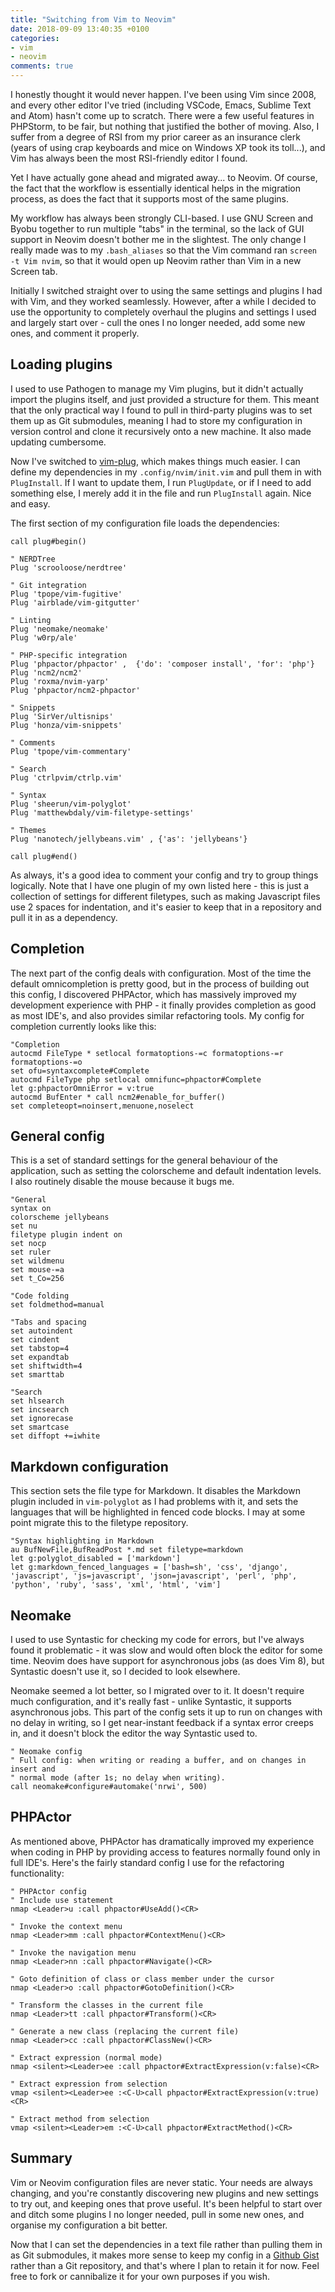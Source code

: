 ```yaml
---
title: "Switching from Vim to Neovim"
date: 2018-09-09 13:40:35 +0100
categories:
- vim
- neovim
comments: true
---
```


I honestly thought it would never happen. I've been using Vim since 2008, and every other editor I've tried (including VSCode, Emacs, Sublime Text and Atom) hasn't come up to scratch. There were a few useful features in PHPStorm, to be fair, but nothing that justified the bother of moving. Also, I suffer from a degree of RSI from my prior career as an insurance clerk (years of using crap keyboards and mice on Windows XP took its toll...), and Vim has always been the most RSI-friendly editor I found.

Yet I have actually gone ahead and migrated away... to Neovim. Of course, the fact that the workflow is essentially identical helps in the migration process, as does the fact that it supports most of the same plugins.

My workflow has always been strongly CLI-based. I use GNU Screen and Byobu together to run multiple "tabs" in the terminal, so the lack of GUI support in Neovim doesn't bother me in the slightest. The only change I really made was to my `.bash_aliases` so that the Vim command ran `screen -t Vim nvim`, so that it would open up Neovim rather than Vim in a new Screen tab.

Initially I switched straight over to using the same settings and plugins I had with Vim, and they worked seamlessly. However, after a while I decided to use the opportunity to completely overhaul the plugins and settings I used and largely start over - cull the ones I no longer needed, add some new ones, and comment it properly.

Loading plugins
---------------

I used to use Pathogen to manage my Vim plugins, but it didn't actually import the plugins itself, and just provided a structure for them. This meant that the only practical way I found to pull in third-party plugins was to set them up as Git submodules, meaning I had to store my configuration in version control and clone it recursively onto a new machine. It also made updating cumbersome.

Now I've switched to [vim-plug](https://github.com/junegunn/vim-plug), which makes things much easier. I can define my dependencies in my `.config/nvim/init.vim` and pull them in with `PlugInstall`. If I want to update them, I run `PlugUpdate`, or if I need to add something else, I merely add it in the file and run `PlugInstall` again. Nice and easy.

The first section of my configuration file loads the dependencies:

```vim
call plug#begin()

" NERDTree
Plug 'scrooloose/nerdtree'

" Git integration
Plug 'tpope/vim-fugitive'
Plug 'airblade/vim-gitgutter'

" Linting
Plug 'neomake/neomake'
Plug 'w0rp/ale'

" PHP-specific integration
Plug 'phpactor/phpactor' ,  {'do': 'composer install', 'for': 'php'}
Plug 'ncm2/ncm2'
Plug 'roxma/nvim-yarp'
Plug 'phpactor/ncm2-phpactor'

" Snippets
Plug 'SirVer/ultisnips'
Plug 'honza/vim-snippets'

" Comments
Plug 'tpope/vim-commentary'

" Search
Plug 'ctrlpvim/ctrlp.vim'

" Syntax
Plug 'sheerun/vim-polyglot'
Plug 'matthewbdaly/vim-filetype-settings'

" Themes
Plug 'nanotech/jellybeans.vim' , {'as': 'jellybeans'}

call plug#end()
```

As always, it's a good idea to comment your config and try to group things logically. Note that I have one plugin of my own listed here - this is just a collection of settings for different filetypes, such as making Javascript files use 2 spaces for indentation, and it's easier to keep that in a repository and pull it in as a dependency.

Completion
----------

The next part of the config deals with configuration. Most of the time the default omnicompletion is pretty good, but in the process of building out this config, I discovered PHPActor, which has massively improved my development experience with PHP - it finally provides completion as good as most IDE's, and also provides similar refactoring tools. My config for completion currently looks like this:

```vim
"Completion
autocmd FileType * setlocal formatoptions-=c formatoptions-=r formatoptions-=o
set ofu=syntaxcomplete#Complete
autocmd FileType php setlocal omnifunc=phpactor#Complete
let g:phpactorOmniError = v:true
autocmd BufEnter * call ncm2#enable_for_buffer()
set completeopt=noinsert,menuone,noselect
```

General config
--------------

This is a set of standard settings for the general behaviour of the application, such as setting the colorscheme and default indentation levels. I also routinely disable the mouse because it bugs me.

```vim
"General
syntax on
colorscheme jellybeans
set nu
filetype plugin indent on
set nocp
set ruler
set wildmenu
set mouse-=a
set t_Co=256

"Code folding
set foldmethod=manual

"Tabs and spacing
set autoindent
set cindent
set tabstop=4
set expandtab
set shiftwidth=4
set smarttab

"Search
set hlsearch
set incsearch
set ignorecase
set smartcase
set diffopt +=iwhite
```

Markdown configuration
----------------------

This section sets the file type for Markdown. It disables the Markdown plugin included in `vim-polyglot` as I had problems with it, and sets the languages that will be highlighted in fenced code blocks. I may at some point migrate this to the filetype repository.

```vim
"Syntax highlighting in Markdown
au BufNewFile,BufReadPost *.md set filetype=markdown
let g:polyglot_disabled = ['markdown']
let g:markdown_fenced_languages = ['bash=sh', 'css', 'django', 'javascript', 'js=javascript', 'json=javascript', 'perl', 'php', 'python', 'ruby', 'sass', 'xml', 'html', 'vim']
```

Neomake
-------

I used to use Syntastic for checking my code for errors, but I've always found it problematic - it was slow and would often block the editor for some time. Neovim does have support for asynchronous jobs (as does Vim 8), but Syntastic doesn't use it, so I decided to look elsewhere.

Neomake seemed a lot better, so I migrated over to it. It doesn't require much configuration, and it's really fast - unlike Syntastic, it supports asynchronous jobs. This part of the config sets it up to run on changes with no delay in writing, so I get near-instant feedback if a syntax error creeps in, and it doesn't block the editor the way Syntastic used to.

```vim
" Neomake config
" Full config: when writing or reading a buffer, and on changes in insert and
" normal mode (after 1s; no delay when writing).
call neomake#configure#automake('nrwi', 500)
```

PHPActor
--------

As mentioned above, PHPActor has dramatically improved my experience when coding in PHP by providing access to features normally found only in full IDE's. Here's the fairly standard config I use for the refactoring functionality:

```vim
" PHPActor config
" Include use statement
nmap <Leader>u :call phpactor#UseAdd()<CR>

" Invoke the context menu
nmap <Leader>mm :call phpactor#ContextMenu()<CR>

" Invoke the navigation menu
nmap <Leader>nn :call phpactor#Navigate()<CR>

" Goto definition of class or class member under the cursor
nmap <Leader>o :call phpactor#GotoDefinition()<CR>

" Transform the classes in the current file
nmap <Leader>tt :call phpactor#Transform()<CR>

" Generate a new class (replacing the current file)
nmap <Leader>cc :call phpactor#ClassNew()<CR>

" Extract expression (normal mode)
nmap <silent><Leader>ee :call phpactor#ExtractExpression(v:false)<CR>

" Extract expression from selection
vmap <silent><Leader>ee :<C-U>call phpactor#ExtractExpression(v:true)<CR>

" Extract method from selection
vmap <silent><Leader>em :<C-U>call phpactor#ExtractMethod()<CR>
```

Summary
-------

Vim or Neovim configuration files are never static. Your needs are always changing, and you're constantly discovering new plugins and new settings to try out, and keeping ones that prove useful. It's been helpful to start over and ditch some plugins I no longer needed, pull in some new ones, and organise my configuration a bit better.

Now that I can set the dependencies in a text file rather than pulling them in as Git submodules, it makes more sense to keep my config in a [Github Gist](https://gist.github.com/matthewbdaly/80b777ad3db885ebeecd27687fb121cd) rather than a Git repository, and that's where I plan to retain it for now. Feel free to fork or cannibalize it for your own purposes if you wish.
